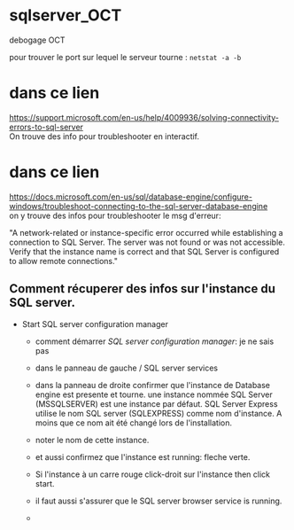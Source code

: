 # sqlserver_OCT
debogage OCT

pour trouver le port sur lequel le serveur tourne : `netstat -a -b`

# dans ce lien
https://support.microsoft.com/en-us/help/4009936/solving-connectivity-errors-to-sql-server  
On trouve des info pour troubleshooter en interactif.

# dans ce lien
https://docs.microsoft.com/en-us/sql/database-engine/configure-windows/troubleshoot-connecting-to-the-sql-server-database-engine  
on y trouve des infos pour troubleshooter le msg d'erreur:  

"A network-related or instance-specific error occurred while establishing a connection to SQL Server. The server was not found or was not accessible. Verify that the instance name is correct and that SQL Server is configured to allow remote connections."



## Comment récuperer des infos sur l'instance du SQL server.

- Start SQL server configuration manager 
  - comment démarrer *SQL server configuration manager*: je ne sais pas
  - dans le panneau de gauche / SQL server services
  - dans la panneau de droite confirmer que l'instance de Database engine est presente et tourne. une instance nommée SQL Server (MSSQLSERVER) est une instance par défaut. SQL Server Express utilise le nom SQL server (SQLEXPRESS) comme nom d'instance. A moins que ce nom ait été changé lors de l'installation.
  - noter le nom de cette instance.
  - et aussi confirmez que l'instance est running: fleche verte.
  - Si l'instance à un carre rouge click-droit sur l'instance then click start. 
  - il faut aussi s'assurer que le SQL server browser service is running.
  
  -
